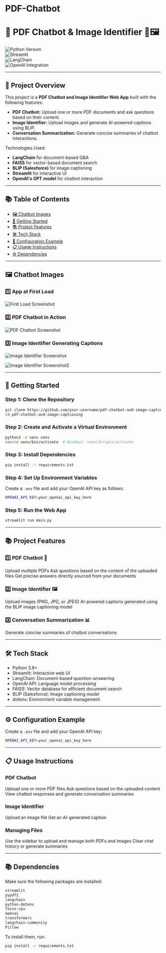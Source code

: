 # PDF-Chatbot

# 🧠 **PDF Chatbot & Image Identifier** 🤖🖼️  

![Python Version](https://img.shields.io/badge/python-3.8%2B-blue)  
![Streamlit](https://img.shields.io/badge/streamlit-%23FF4B4B.svg?style=flat-square&logo=streamlit&logoColor=white)  
![LangChain](https://img.shields.io/badge/LangChain-Enabled-orange)  
![OpenAI Integration](https://img.shields.io/badge/OpenAI-Enabled-green) 

---

## 📝 **Project Overview**  
This project is a **PDF Chatbot and Image Identifier Web App** built with the following features:  
- **PDF Chatbot:** Upload one or more PDF documents and ask questions based on their content.  
- **Image Identifier:** Upload images and generate AI-powered captions using BLIP.  
- **Conversation Summarization:** Generate concise summaries of chatbot interactions.  

Technologies Used:  
- **LangChain** for document-based Q&A  
- **FAISS** for vector-based document search  
- **BLIP (Salesforce)** for image captioning  
- **Streamlit** for interactive UI  
- **OpenAI's GPT model** for chatbot interaction  

---

## 📚 **Table of Contents**  
- [🖼️ Chatbot Images](#-Chatbot-Images)  
- [🚀 Getting Started](#-Getting-Started)  
- [📚 Project Features](#-Project-Features)  
- [🛠️ Tech Stack](#-Tech-Stack)  
- [🔧 Configuration Example](#-Configuration-Example)  
- [📋 Usage Instructions](#-Usage-Instructions)  
- [⚙️ Dependencies](#-Dependencies) 

---

## 🖼️ **Chatbot Images**

### 1️⃣ **App at First Load**
![First Load Screenshot](./Images/1.png)  

### 2️⃣ **PDF Chatbot in Action**
![PDF Chatbot Screenshot](./Images/2.png)  

### 3️⃣ **Image Identifier Generating Captions**
![Image Identifier Screenshot](./Images/3.png)  

![Image Identifier Screenshot2](./Images/4.png)  

---

## 🔧 **Getting Started**  

### **Step 1: Clone the Repository**
```bash
git clone https://github.com/your-username/pdf-chatbot-and-image-captioning.git
cd pdf-chatbot-and-image-captioning
```
### **Step 2: Create and Activate a Virtual Environment**
```bash
python3 -m venv venv
source venv/bin/activate  # Windows: venv\Scripts\activate
```
### **Step 3: Install Dependencies**
```bash
pip install -r requirements.txt
```
### **Step 4: Set Up Environment Variables**

Create a ```.env``` file and add your OpenAI API key as follows:

```bash
OPENAI_API_KEY=your_openai_api_key_here
```
### **Step 5: Run the Web App**
```bash
streamlit run main.py
```
---

## 📚 **Project Features**

### 1️⃣ PDF Chatbot 🤖
Upload multiple PDFs
Ask questions based on the content of the uploaded files
Get precise answers directly sourced from your documents

### 2️⃣ Image Identifier 🖼️
Upload images (PNG, JPG, or JPEG)
AI-powered captions generated using the BLIP image captioning model

### 3️⃣ Conversation Summarization 📊
Generate concise summaries of chatbot conversations

---

## 🛠️ **Tech Stack**

- Python 3.8+
- Streamlit: Interactive web UI
- LangChain: Document-based question-answering
- OpenAI API: Language model processing
- FAISS: Vector database for efficient document search
- BLIP (Salesforce): Image captioning model
- dotenv: Environment variable management

---

## ⚙️ **Configuration Example**

Create a ```.env``` file and add your OpenAI API key:

```bash
OPENAI_API_KEY=your_openai_api_key_here
```

---

## 📋 **Usage Instructions**

### PDF Chatbot
Upload one or more PDF files
Ask questions based on the uploaded content
View chatbot responses and generate conversation summaries

### Image Identifier
Upload an image file
Get an AI-generated caption

### Managing Files
Use the sidebar to upload and manage both PDFs and images
Clear chat history or generate summaries

---

## 📚 **Dependencies**

Make sure the following packages are installed:

```bash
streamlit
pypdf2
langchain
python-dotenv
faiss-cpu
openai
transformers
langchain-community
Pillow
```

To install them, run:

```bash
pip install -r requirements.txt
```
